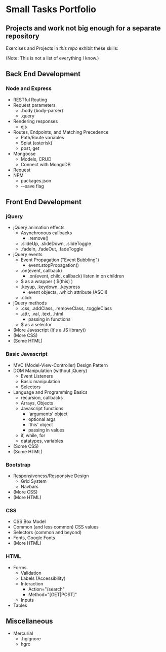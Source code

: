 # Small Tasks Portfolio
## Projects and work not big enough for a separate repository

Exercises and Projects in *this repo* exhibit these skills:

(Note: This is not a list of everything I know.)

## Back End Development

### Node and Express

* RESTful Routing
* Request parameters
    * .body (body-parser)
    * .query
* Rendering responses
    * ejs
* Routes, Endpoints, and Matching Precedence
    * Path/Route variables
    * Splat (asterisk)
    * post, get
* Mongoose
  * Models, CRUD
  * Connect with MongoDB
* Request
* NPM
    * packages.json
    * --save flag

## Front End Development

### jQuery

* jQuery animation effects
    * Asynchronous callbacks
        * .remove()
    * .slideUp, .slideDown, .slideToggle
    * .fadeIn, .fadeOut, .fadeToggle
* jQuery events
    * Event Propagation ("Event Bubbling")
        * event.stopPropagation()
    * .on(event, callback)
        * .on(event, child, callback) listen in on children
    * $ as a wrapper ( $(this) )
    * .keyup, .keydown, .keypress
        * event objects, .which attribute (ASCII)
    * .click
* jQuery methods
    * .css, .addClass, .removeClass, .toggleClass
    * .attr, .val, .text, .html
        * passing in functions
    * $ as a selector
* (More Javascript (it's a JS library))
* (More CSS)
* (Some HTML)

### Basic Javascript

* MVC (Model-View-Controller) Design Pattern
* DOM Manipulation (without jQuery)
    * Event Listeners
    * Basic manipulation
    * Selectors
* Language and Programming Basics
    * recursion, callbacks
    * Arrays, Objects
    * Javascript functions
        * 'arguments' object
        * optional args
        * 'this' object
        * passing in values
    * if, while, for
    * datatypes, variables
* (Some CSS)
* (Some HTML)

### Bootstrap

* Responsiveness/Responsive Design
    * Grid System
    * Navbars
* (More CSS)
* (More HTML)

### CSS

* CSS Box Model
* Common (and less common) CSS values
* Selectors (common and beyond)
* Fonts, Google Fonts
* (More HTML)

### HTML

* Forms
    * Validation
    * Labels (Accessibility)
    * Interaction
        * Action="/search"
        * Method="[GET|POST]"
    * Inputs
* Tables

## Miscellaneous

* Mercurial
    * .hgignore
    * hgrc
